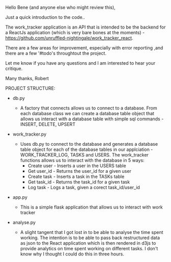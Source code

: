 Hello Bene (and anyone else who might review this),

Just a quick introduction to the code..

The work_tracker application is an API that is intended to be the backend for a
ReactJs application (which is very bare bones at the moments) - https://github.com/unruffled-nightingale/work_tracker_react.

There are a few areas for improvement, especially with error reporting ,and there are
a few '#todo's throughtout the project.

Let me know if you have any questions and I am interested to hear your critique.

Many thanks,
Robert

PROJECT STRUCTURE:

 - db.py
     - A factory that connects allows us to connect to a database.
       From each database class we can create a database table object that allows us
       interact with a database table with simple sql commands - INSERT, DELETE, UPSERT

 - work_tracker.py
     - Uses db.py to connect to the database and generates a database table object
       for each of the database tables in our applciation - WORK_TRACKER_LOG, TASKS and USERS.
       The work_tracker functions allows us to interact with the database in 5 ways:
         - Create user - Inserts a user in the USERS table
         - Get user_id - Returns the user_id for a given user
         - Create task - Inserts a task in the TASKs table
         - Get task_id - Returns the task_id for a given task
         - Log task - Logs a task, given a corect task_id/user_id

 - app.py
     - This is a simple flask application that allows us to interact with work tracker

 - analyse.py
     - A slight tangent that I got lost in to be able to analyse the time spent working.
       The intention is to be able to pass back restructured data as json to the React application
       which is then rendered in d3js to provide analytics on time spent working on different tasks.
       I don't know why I thought I could do this in three hours.
